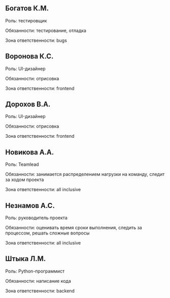 ## Богатов К.М.

Роль: тестировщик

Обязанности: тестирование, отладка

Зона ответственности: bugs

## Воронова К.С.

Роль: UI-дизайнер

Обязанности: отрисовка

Зона ответственности: frontend

## Дорохов В.А.

Роль: UI-дизайнер

Обязанности: отрисовка

Зона ответственности: frontend

## Новикова А.А.

Роль: Teamlead

Обязанности: занимается распределением нагрузки на команду, следит за ходом проекта

Зона ответственности: all inclusive

## Незнамов А.С.

Роль: руководитель проекта

Обязанности: оценивать время сроки выполнения, следить за процессом, решать сложные вопросы

Зона ответственности: all inclusive

## Штыка Л.М.

Роль: Python-программист

Обязанности: написание кода

Зона ответственности: backend
